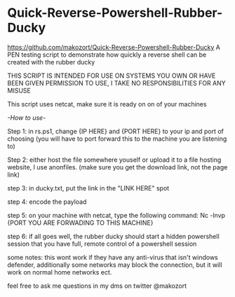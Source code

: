 # Quick-Reverse-Powershell-Rubber-Ducky
https://github.com/makozort/Quick-Reverse-Powershell-Rubber-Ducky
A PEN testing script to demonstrate how quickly a reverse shell can be created with the rubber ducky

THIS SCRIPT IS INTENDED FOR USE ON SYSTEMS YOU OWN OR HAVE BEEN GIVEN PERMISSION TO USE, I TAKE NO RESPONSIBILITIES FOR ANY MISUSE


This script uses netcat, make sure it is ready on on of your machines 

_-How to use-_


Step 1: in rs.ps1,  change {IP HERE} and {PORT HERE} to your ip and port of choosing (you will have to port forward this to the machine you are listening to)

Step 2: either host the file somewhere youself or upload it to a file hosting website, I use anonfiles. (make sure you get the download link, not the page link)

step 3: in ducky.txt, put the link in the "LINK HERE" spot

step 4: encode the payload 

step 5: on your machine with netcat, type the following command: Nc -lnvp {PORT YOU ARE FORWADING TO THIS MACHINE}

step 6: if all goes well, the rubber ducky should start a hidden powershell session that you have full, remote control of a powershell session

some notes: this wont work if they have any anti-virus that isn't windows defender, additionally some networks may block the connection, but it will work on normal home networks ect.

feel free to ask me questions in my dms on twitter @makozort
